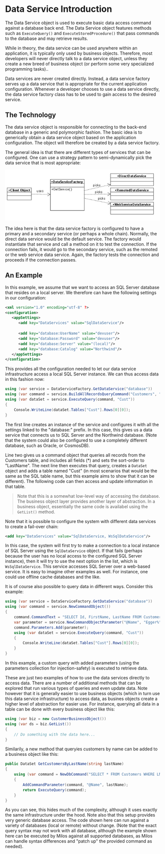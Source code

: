 # Data Service Introduction

The Data Service object is used to execute basic data access command against a database back end. The Data Service object features methods such as ```ExecuteQuery()``` and ```ExecuteStoredProcedure()``` that pass commands to the database and may retrieve results.

While in theory, the data service can be used anywhere within an application, it is typically only used by business objects. Therefore, most developers will never directly talk to a data service object, unless they create a new breed of business object (or perform some very specialized programming tasks)..

Data services are never created directly. Instead, a data service factory serves up a data service that is appropriate for the current application configuration. Whenever a developer chooses to use a data service directly, the data service factory class has to be used to gain access to the desired service.

## The Technology

The data service object is responsible for connecting to the back-end database in a generic and polymorphic fashion. The basic idea is to generically obtain a data service object based on the application configuration. The object will therefore be created by a data service factory.

The general idea is that there are different types of services that can be configured. One can use a strategy pattern to semi-dynamically pick the data service that is most appropriate:

![](DataServiceDiagram.png)

The idea here is that the data service factory is configured to have a primary and a secondary service (or perhaps a whole chain). Normally, the direct data service would be the default service. The factory would instantiate that service and call a method on it to test the connection. If the connection fails, it would go to the secondary service, such as the remoted or the web service data service. Again, the factory tests the connection and proceeds if the connection passes.

## An Example

In this example, we assume that we want to access an SQL Server database that resides on a local server. We therefore can have the following settings in our configuration:

```xml
<xml version="1.0" encoding="utf-8" ?>
<configuration>
   <appSettings>
      <add key="DataServices" value="SqlDataService"/>

      <add key="database:UserName" value="devuser"/>
      <add key="database:Password" value="devuser"/>
      <add key="database:Server" value="(local)"/>
      <add key="database:Catalog" value="Northwind"/>
   </appSettings>
</configuration>
```

This provides all the configuration needed to let our data service infrastructure access a local SQL Server instance. We can thus access data in this fashion now:

```cs
using (var service = DataServiceFactory.GetDataService("database"))
using (var command = service.BuildAllRecordsQueryCommand("Customers", "*", "LastName"))
using (var dataSet = service.ExecuteQuery(command, "Cust"))
{
    Console.WriteLine(dataSet.Tables["Cust"].Rows[0][0]);
}
```

The first line creates an instance of the service and configures it with all the settings linked to the "database:" prefix. In this case, this gives us a data service that connects us to SQL Server and the Northwind database. (Note that the system could also be configured to use a completely different database, such as Oracle, or CosmosDB).

Line two gives us a command object that queries all records from the Customers table, and includes all fields (*) and sets the sort-order to "LastName". The next line then executes that query, creates a ```DataSet``` object and adds a table named "Cust" (in most scenarios that would be the same as the SQL table name, but this example aims to show that it can be different). The following code can then access and update information in that table.

> Note that this is a somewhat low-level way of accessing the database. The business object layer provides another layer of abstraction. In a business object, essentially the same code is availabel using the ```GetList()``` method.

Note that it is possible to configure the system with different data services to create a fail-over chain:

```xml
<add key="DataServices" value="SqlDataService, WsSqlDataService"/>
```

In this case, the system will first try to make a connection to a local instance of SQL Server using the ```SqlDataService``` object. If that fails (perhaps because the user has no local access to the configured SQL Server instance), then it will try to use the next option in the list, which is ```WsSqlDataService```. This service accesses SQL Server over a web-based service. It is easy to imagine other examples as well. For instance, one could use offline cache databases and the like.

It is of course also possible to query data in different ways. Consider this example:

```cs
using (var service = DataServiceFactory.GetDataService("database"))
using (var command = service.NewCommandObject())
{
    command.CommandText = "SELECT Id, FirstName, LastName FROM Customers WHERE LName LIKE @Name";
    var parameter = service.NewCommandObjectParameter("@Name", "Egger%");
    command.Parameters.Add(parameter);
    using (var dataSet = service.ExecuteQuery(command, "Cust"))
    {
        Console.WriteLine(dataSet.Tables["Cust"].Rows[0][0]);
    }
}
```

In this example, a custom query with added parameters (using the parameters collection for injection-safety) is executed to retrieve data.

These are just two examples of how to use the data services directly to access data. There are a number of additional methods that can be explored that run various types of queries and even update data. Note however that it is generally easier to use business objects (which in turn use this data service infrastructure) to access data, as busines objects create a higher level of abstraction for easier use. For instance, querying all data in a table can be done with every business object like this:

```cs
using (var biz = new CustomerBusinessObject())
using (var ds = biz.GetList())
{
    // Do something with the data here...
}
```

Similarily, a new method that queryies customers by name can be added to a business object like this:

```cs
public DataSet GetCustomersByLastName(string lastName)
{
    using (var command = NewDbCommand("SELECT * FROM Customers WHERE LName LIKE @Name")
    {
        AddCommandParameter(command, "@Name", lastName);
        return ExecuteQuery(command);
    }
}
```

As you can see, this hides much of the complexity, although it uses exactly the same infrastructure under the hood. Note also that this setup provides very generic database access. The code shown here can run against a variety of databases (local or remote) without change. (Note that the exact query syntax may not work with all database, although the example shown here can be executed by Milos against all supported databases, as Milos can handle syntax differences and "patch up" the provided command as needed).
